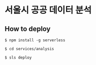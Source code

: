 # 서울시 공공 데이터 분석

## How to deploy

`$ npm install -g serverless `

`$ cd services/analysis`

`$ sls deploy `
